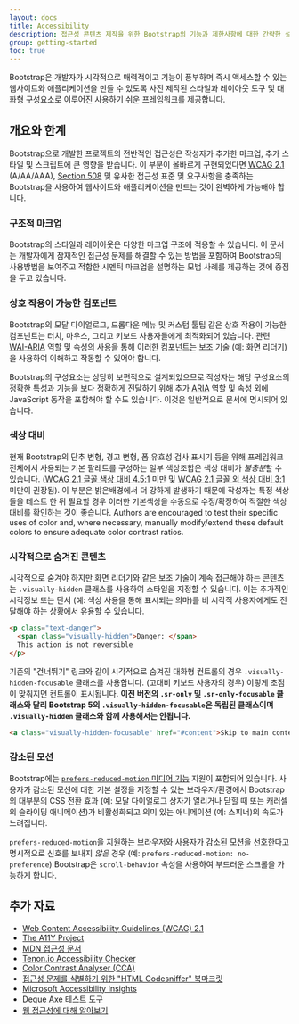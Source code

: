 ```yaml
---
layout: docs
title: Accessibility
description: 접근성 콘텐츠 제작을 위한 Bootstrap의 기능과 제한사항에 대한 간략한 설명입니다.
group: getting-started
toc: true
---
```


Bootstrap은 개발자가 시각적으로 매력적이고 기능이 풍부하며 즉시 액세스할 수 있는 웹사이트와 애플리케이션을 만들 수 있도록 사전 제작된 스타일과 레이아웃 도구 및 대화형 구성요소로 이루어진 사용하기 쉬운 프레임워크를 제공합니다.

## 개요와 한계

Bootstrap으로 개발한 프로젝트의 전반적인 접근성은 작성자가 추가한 마크업, 추가 스타일 및 스크립트에 큰 영향을 받습니다. 이 부분이 올바르게 구현되었다면 [<abbr title="Web Content Accessibility Guidelines">WCAG</abbr> 2.1](https://www.w3.org/TR/WCAG/) (A/AA/AAA), [Section 508](https://www.section508.gov/) 및 유사한 접근성 표준 및 요구사항을 충족하는 Bootstrap을 사용하여 웹사이트와 애플리케이션을 만드는 것이 완벽하게 가능해야 합니다.

### 구조적 마크업

Bootstrap의 스타일과 레이아웃은 다양한 마크업 구조에 적용할 수 있습니다. 이 문서는 개발자에게 잠재적인 접근성 문제를 해결할 수 있는 방법을 포함하여 Bootstrap의 사용방법을 보여주고 적합한 시멘틱 마크업을 설명하는 모범 사례를 제공하는 것에 중점을 두고 있습니다.

### 상호 작용이 가능한 컴포넌트

Bootstrap의 모달 다이얼로그, 드롭다운 메뉴 및 커스텀 툴팁 같은 상호 작용이 가능한 컴포넌트는 터치, 마우스, 그리고 키보드 사용자들에게 최적화되어 있습니다. 관련 [<abbr title="Web Accessibility Initiative">WAI</abbr>-<abbr title="Accessible Rich Internet Applications">ARIA</abbr>](https://www.w3.org/WAI/standards-guidelines/aria/) 역할 및 속성의 사용을 통해 이러한 컴포넌트는 보조 기술 (예: 화면 리더기)을 사용하여 이해하고 작동할 수 있어야 합니다.

Bootstrap의 구성요소는 상당히 보편적으로 설계되었으므로 작성자는 해당 구성요소의 정확한 특성과 기능을 보다 정확하게 전달하기 위해 추가 <abbr title="Accessible Rich Internet Applications">ARIA</abbr> 역할 및 속성 외에 JavaScript 동작을 포함해야 할 수도 있습니다. 이것은 일반적으로 문서에 명시되어 있습니다.

### 색상 대비

현재 Bootstrap의 단추 변형, 경고 변형, 폼 유효성 검사 표시기 등을 위해 프레임워크 전체에서 사용되는 기본 팔레트를 구성하는 일부 색상조합은 색상 대비가 *불충분*할 수 있습니다. ([WCAG 2.1 글꼴 색상 대비 4.5:1](https://www.w3.org/TR/WCAG21/#contrast-minimum) 미만 및 [WCAG 2.1 글꼴 외 색상 대비 3:1](https://www.w3.org/TR/WCAG21/#non-text-contrast) 미만이 권장됨). 이 부분은 밝은배경에서 더 강하게 발생하기 때문에 작성자는 특정 색상들을 테스트 한 뒤 필요할 경우 이러한 기본색상을 수동으로 수정/확장하여 적절한 색상 대비를 확인하는 것이 좋습니다. Authors are encouraged to test their specific uses of color and, where necessary, manually modify/extend these default colors to ensure adequate color contrast ratios.

### 시각적으로 숨겨진 콘텐츠

시각적으로 숨겨야 하지만 화면 리더기와 같은 보조 기술이 계속 접근해야 하는 콘텐츠는 `.visually-hidden` 클래스를 사용하여 스타일을 지정할 수 있습니다. 이는 추가적인 시각정보 또는 단서 (예: 색상 사용을 통해 표시되는 의마)를 비 시각적 사용자에게도 전달해야 하는 상황에서 유용할 수 있습니다.

```html
<p class="text-danger">
  <span class="visually-hidden">Danger: </span>
  This action is not reversible
</p>
```

기존의 "건너뛰기" 링크와 같이 시각적으로 숨겨진 대화형 컨트롤의 경우 `.visually-hidden-focusable` 클래스를 사용합니다. (고대비 키보드 사용자의 경우) 이렇게 초점이 맞춰지면 컨트롤이 표시됩니다. **이전 버전의 `.sr-only` 및 `.sr-only-focusable` 클래스와 달리 Bootstrap 5의 `.visually-hidden-focusable`은 독립된 클래스이며 `.visually-hidden` 클래스와 함께 사용해서는 안됩니다.**

```html
<a class="visually-hidden-focusable" href="#content">Skip to main content</a>
```

### 감소된 모션

Bootstrap에는 [`prefers-reduced-motion` 미디어 기능](https://www.w3.org/TR/mediaqueries-5/#prefers-reduced-motion) 지원이 포함되어 있습니다. 사용자가 감소된 모션에 대한 기본 설정을 지정할 수 있는 브라우저/환경에서 Bootstrap의 대부분의 CSS 전환 효과 (예: 모달 다이얼로그 상자가 열리거나 닫힐 때 또는 캐러셀의 슬라이딩 애니메이션)가 비활성화되고 의미 있는 애니메이션 (예: 스피너)의 속도가 느려집니다.

`prefers-reduced-motion`을 지원하는 브라우저와 사용자가 감소된 모션을 선호한다고 명시적으로 신호를 보내지 *않은* 경우 (예: `prefers-reduced-motion: no-preference`) Bootstrap은 `scroll-behavior` 속성을 사용하여 부드러운 스크롤을 가능하게 합니다.

## 추가 자료

- [Web Content Accessibility Guidelines (WCAG) 2.1](https://www.w3.org/TR/WCAG/)
- [The A11Y Project](https://www.a11yproject.com/)
- [MDN 접근성 문서](https://developer.mozilla.org/en-US/docs/Web/Accessibility)
- [Tenon.io Accessibility Checker](https://tenon.io/)
- [Color Contrast Analyser (CCA)](https://www.tpgi.com/color-contrast-checker/)
- [접근성 문제를 식별하기 위한 "HTML Codesniffer" 북마크릿](https://github.com/squizlabs/HTML_CodeSniffer)
- [Microsoft Accessibility Insights](https://accessibilityinsights.io/)
- [Deque Axe 테스트 도구](https://www.deque.com/axe/)
- [웹 접근성에 대해 알아보기](https://www.w3.org/WAI/fundamentals/accessibility-intro/)
